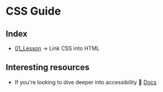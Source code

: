 # CSS Guide

## Index 
- [01_Lesson](01_Lesson) &rarr; Link CSS into HTML

## Interesting resources
- If you're looking to dive deeper into accessibility 🔗 [Docs](https://a11y.coffee/)
